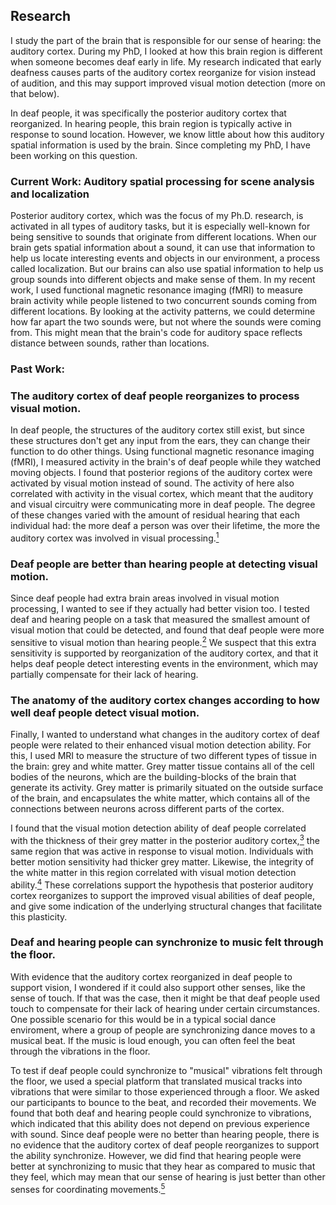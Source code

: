 ## Research

I study the part of the brain that is responsible for our sense of hearing: the auditory cortex. During my PhD, I looked at how this brain region is different when someone becomes deaf early in life. My research indicated that early deafness causes parts of the auditory cortex reorganize for vision instead of audition, and this may support improved visual motion detection (more on that below). 

In deaf people, it was specifically the posterior auditory cortex that reorganized. In hearing people, this brain region is typically active in response to sound location. However, we know  little about how this auditory spatial information is used by the brain. Since completing my PhD, I have been working on this question.

### Current Work: Auditory spatial processing for scene analysis and localization

Posterior auditory cortex, which was the focus of my Ph.D. research, is activated in all types of auditory tasks, but it is especially well-known for being sensitive to sounds that originate from different locations. When our brain gets spatial information about a sound, it can use that information to help us locate interesting events and objects in our environment, a process called localization. But our brains can also use spatial information to help us group sounds into different objects and make sense of them. In my recent work, I used functional magnetic resonance imaging (fMRI) to measure brain activity while people listened to two concurrent sounds coming from different locations. By looking at the activity patterns, we could determine how far apart the two sounds were, but not where the sounds were coming from. This might mean that the brain's code for auditory space reflects distance between sounds, rather than locations. 

### Past Work:

### The auditory cortex of deaf people reorganizes to process visual motion.

In deaf people, the structures of the auditory cortex still exist, but since these structures don't get any input from the ears, they can change their function to do other things. Using functional magnetic resonance imaging (fMRI), I measured activity in the brain's of deaf people while they watched moving objects. I found that posterior regions of the auditory cortex were activated by visual motion instead of sound. The activity of here also correlated with activity in the visual cortex, which meant that the auditory and visual circuitry were communicating more in deaf people. The degree of these changes varied with the amount of residual hearing that each individual had: the more deaf a person was over their lifetime, the more the auditory cortex was involved in visual processing.[<sup>1</sup>](http://www.mitpressjournals.org/doi/abs/10.1162/jocn_a_00683#.V7m_Jz4rK2w)

### Deaf people are better than hearing people at detecting visual motion.
Since deaf people had extra brain areas involved in visual motion processing, I wanted to see if they actually had better vision too. I tested deaf and hearing people on a task that measured the smallest amount of visual motion that could be detected, and found that deaf people were more sensitive to visual motion than hearing people.[<sup>2</sup>](http://journals.plos.org/plosone/article?id=10.1371/journal.pone.0090498) We suspect that this extra sensitivity is supported by reorganization of the auditory cortex, and that it helps deaf people detect interesting events in the environment, which may partially compensate for their lack of hearing.

### The anatomy of the auditory cortex changes according to how well deaf people detect visual motion.
Finally, I wanted to understand what changes in the auditory cortex of deaf people were related to their enhanced visual motion detection ability. For this, I used MRI to measure the structure of two different types of tissue in the brain: grey and white matter. Grey matter tissue contains all of the cell bodies of the neurons, which are the building-blocks of the brain that generate its activity. Grey matter is primarily situated on the outside surface of the brain, and encapsulates the white matter, which contains all of the connections between neurons across different parts of the cortex.

I found that the visual motion detection ability of deaf people correlated with the thickness of their grey matter in the posterior auditory cortex,[<sup>3</sup>](http://www.hindawi.com/journals/np/2016/7217630/abs/) the same region that was active in response to visual motion. Individuals with better motion sensitivity had thicker grey matter. Likewise, the integrity of the white matter in this region correlated with visual motion detection ability.[<sup>4</sup>](http://www.sciencedirect.com/science/article/pii/S0378595516301198) These correlations support the hypothesis that posterior auditory cortex reorganizes to support the improved visual abilities of deaf people, and give some indication of the underlying structural changes that facilitate this plasticity.

### Deaf and hearing people can synchronize to music felt through the floor.
With evidence that the auditory cortex reorganized in deaf people to support vision, I wondered if it could also support other senses, like the sense of touch. If that was the case, then it might be that deaf people used touch to compensate for their lack of hearing under certain circumstances. One possible scenario for this would be in a typical social dance enviroment, where a group of people are synchronizing dance moves to a musical beat. If the music is loud enough, you can often feel the beat through the vibrations in the floor. 

To test if deaf people could synchronize to "musical" vibrations felt through the floor, we used a special platform that translated musical tracks into vibrations that were similar to those experienced through a floor. We asked our participants to bounce to the beat, and recorded their movements. We found that both deaf and hearing people could synchronize to vibrations, which indicated that this ability does not depend on previous experience with sound. Since deaf people were no better than hearing people, there is no evidence that the auditory cortex of deaf people reorganizes to support the ability synchronize. However, we did find that hearing people were better at synchronizing to music that they hear as compared to music that they feel, which may mean that our sense of hearing is just better than other senses for coordinating movements.[<sup>5</sup>](https://www.ncbi.nlm.nih.gov/pmc/articles/PMC5601036/)
